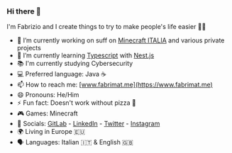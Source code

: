 ### Hi there 👋

I'm Fabrizio and I create things to try to make people's life easier 🏳️‍🌈

- 🔭 I’m currently working on suff on [Minecraft ITALIA](https://www.minecraft-italia.it/) and various private projects
- 🌱 I’m currently learning [Typescript](https://www.typescriptlang.org/) with [Nest.js](https://nestjs.com/)
- 📚 I'm currently studying Cybersecurity
- 💻 Preferred language: Java ☕
- 📫 How to reach me: [www.fabrimat.me](https://www.fabrimat.me)
- 😄 Pronouns: He/Him
- ⚡ Fun fact: Doesn't work without pizza 🍕
- 🎮 Games: Minecraft
- 👥 Socials: [GitLab](https://gitlab.com/Fabrimat) - [LinkedIn](https://www.linkedin.com/in/fabriziolarosa/)  - [Twitter](https://twitter.com/Farbymat) - [Instagram](https://www.instagram.com/farbymat/)
- 🌍 Living in Europe 🇪🇺
- 🗣 Languages: Italian 🇮🇹 & English 🇬🇧
